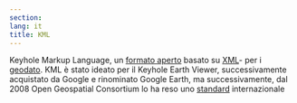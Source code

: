 ```yaml
---
section: 
lang: it
title: KML
---
```


Keyhole Markup Language, un [formato aperto](/glossary/it/open-format/) basato su [XML](/glossary/it/xml/)- per i [geodato](/glossary/en/geodata/). KML è stato ideato per il Keyhole Earth Viewer, successivamente acquistato da Google e rinominato Google Earth, ma successivamente, dal 2008 Open Geospatial Consortium lo ha reso uno [standard](/glossary/en/standard/) internazionale 
